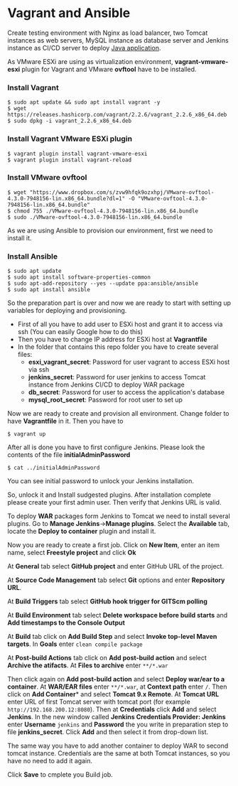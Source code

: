 # Vagrant and Ansible
Create testing environment with Nginx as load balancer, two Tomcat instances as web servers, MySQL instance as database server and Jenkins instance as CI/CD server to deploy [Java application](https://github.com/Pazzl/JavaSampleApp).

As VMware ESXi are using as virtualization environment, **vagrant-vmware-esxi** plugin for Vagrant and VMware **ovftool** have to be installed.

### Install Vagrant
```
$ sudo apt update && sudo apt install vagrant -y
$ wget https://releases.hashicorp.com/vagrant/2.2.6/vagrant_2.2.6_x86_64.deb
$ sudo dpkg -i vagrant_2.2.6_x86_64.deb
```
### Install Vagrant VMware ESXi plugin
```
$ vagrant plugin install vagrant-vmware-esxi
$ vagrant plugin install vagrant-reload
```
### Install VMware ovftool
```
$ wget "https://www.dropbox.com/s/zvw9hfqk9ozxhpj/VMware-ovftool-4.3.0-7948156-lin.x86_64.bundle?dl=1" -O "VMware-ovftool-4.3.0-7948156-lin.x86_64.bundle"
$ chmod 755 ./VMware-ovftool-4.3.0-7948156-lin.x86_64.bundle
$ sudo ./VMware-ovftool-4.3.0-7948156-lin.x86_64.bundle
```

As we are using Ansible to provision our environment, first we need to install it.
### Install Ansible
```
$ sudo apt update
$ sudo apt install software-properties-common
$ sudo apt-add-repository --yes --update ppa:ansible/ansible
$ sudo apt install ansible
```


So the preparation part is over and now we are ready to start with setting up variables for deploying and provisioning.
* First of all you have to add user to ESXi host and grant it to access via ssh (You can easily Google how to do this)
* Then you have to change IP address for ESXi host at **Vagrantfile**
* In the folder that contains this repo folder you have to create several files:
  * **esxi_vagrant_secret**: Password for user vagrant to access ESXi host via ssh
  * **jenkins_secret**: Password for user jenkins to access Tomcat instance from Jenkins CI/CD to deploy WAR package
  * **db_secret**: Password for user to access the application's database
  * **mysql_root_secret**: Password for root user to set up

Now we are ready to create and provision all environment. Change folder to have **Vagrantfile** in it. Then you have to
```
$ vagrant up
```
After all is done you have to first configure Jenkins.
Please look the contents of the file **initialAdminPassword**
```
$ cat ../initialAdminPassword
```
You can see initial password to unlock your Jenkins installation.

So, unlock it and Install sudgested plugins. After installation complete please create your first admin user. Then verify that Jenkins URL is valid.

To deploy **WAR** packages form Jenkins to Tomcat we need to install several plugins. Go to **Manage Jenkins**->**Manage plugins**. Select the **Available** tab, locate the **Deploy to container** plugin and install it.

Now you are ready to create a first job.
Click on **New Item**, enter an item name, select **Freestyle project** and click **Ok**

At **General** tab select **GitHub project** and enter GitHub URL of the project.

At **Source Code Management** tab select **Git** options and enter **Repository URL**.

At **Build Triggers** tab select **GitHub hook trigger for GITScm polling**

At **Build Environment** tab select **Delete workspace before build starts** and **Add timestamps to the Console Output**

At **Build** tab click on **Add Build Step** and select **Invoke top-level Maven targets**. In **Goals** enter ```clean compile package```

At **Post-build Actions** tab click on **Add post-build action** and select **Archive the atifacts**. At **Files to archive** enter ```**/*.war```

Then click again on **Add post-build action** and select **Deploy war/ear to a container**. At **WAR/EAR files** enter ```**/*.war```, at **Context path** enter ```/```. Then click on **Add Container*** and select **Tomcat 9.x Remote**. At **Tomcat URL** enter URL of first Tomcat server with tomcat port (for example ```http://192.168.200.12:8080```). Then at **Credentials** click **Add** and select **Jenkins**. In the new window called **Jenkins Credentials Provider: Jenkins** enter **Username** ```jenkins``` and **Password** the you write in preparation step to file **jenkins_secret**. Click **Add** and then select it from drop-down list.

The same way you have to add another container to deploy WAR to second tomcat instance. Credentials are the same at both Tomcat instances, so you have no need to add it again.

Click **Save** to cmplete you Build job.
